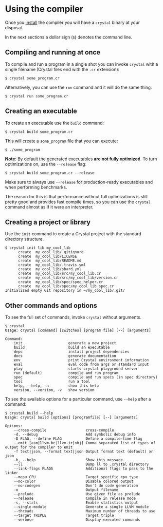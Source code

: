 # Using the compiler

Once you [install](../installation/README.md) the compiler you will have a `crystal` binary at your disposal.

In the next sections a dollar sign (`$`) denotes the command line.

## Compiling and running at once

To compile and run a program in a single shot you can invoke `crystal` with a single filename (Crystal files end with the `.cr` extension):

```
$ crystal some_program.cr
```

Alternatively, you can use the `run` command and it will do the same thing:

```
$ crystal run some_program.cr
```

## Creating an executable

To create an executable use the `build` command:

```
$ crystal build some_program.cr
```

This will create a `some_program` file that you can execute:

```
$ ./some_program
```

**Note:** By default the generated executables **are not fully optimized**. To turn optimizations on, use the `--release` flag:

```
$ crystal build some_program.cr --release
```

Make sure to always use `--release` for production-ready executables and when performing benchmarks.

The reason for this is that performance without full optimizations is still pretty good and provides fast compile times, so you can use the `crystal` command almost as if it were an interpreter.

## Creating a project or library

Use the `init` command to create a Crystal project with the standard directory structure.

```
$ crystal init lib my_cool_lib
      create  my_cool_lib/.gitignore
      create  my_cool_lib/LICENSE
      create  my_cool_lib/README.md
      create  my_cool_lib/.travis.yml
      create  my_cool_lib/shard.yml
      create  my_cool_lib/src/my_cool_lib.cr
      create  my_cool_lib/src/my_cool_lib/version.cr
      create  my_cool_lib/spec/spec_helper.cr
      create  my_cool_lib/spec/my_cool_lib_spec.cr
Initialized empty Git repository in ~/my_cool_lib/.git/
```

## Other commands and options

To see the full set of commands, invoke `crystal` without arguments.

```
$ crystal
Usage: crystal [command] [switches] [program file] [--] [arguments]

Command:
    init                     generate a new project
    build                    build an executable
    deps                     install project dependencies
    docs                     generate documentation
    env                      print Crystal environment information
    eval                     eval code from args or standard input
    play                     starts crystal playground server
    run (default)            compile and run program
    spec                     compile and run specs (in spec directory)
    tool                     run a tool
    help, --help, -h         show this help
    version, --version, -v   show version
```

To see the available options for a particular command, use `--help` after a command:

```
$ crystal build --help
Usage: crystal build [options] [programfile] [--] [arguments]

Options:
    --cross-compile                  cross-compile
    -d, --debug                      Add symbolic debug info
    -D FLAG, --define FLAG           Define a compile-time flag
    --emit [asm|llvm-bc|llvm-ir|obj] Comma separated list of types of output for the compiler to emit
    -f text|json, --format text|json Output format text (default) or json
    -h, --help                       Show this message
    --ll                             Dump ll to .crystal directory
    --link-flags FLAGS               Additional flags to pass to the linker
    --mcpu CPU                       Target specific cpu type
    --no-color                       Disable colored output
    --no-codegen                     Don't do code generation
    -o                               Output filename
    --prelude                        Use given file as prelude
    --release                        Compile in release mode
    -s, --stats                      Enable statistics output
    --single-module                  Generate a single LLVM module
    --threads                        Maximum number of threads to use
    --target TRIPLE                  Target triple
    --verbose                        Display executed commands
```
